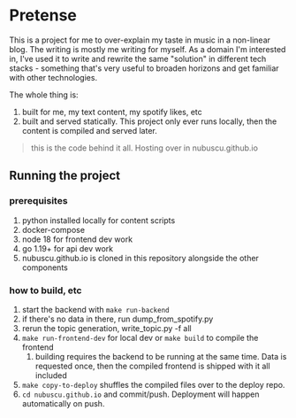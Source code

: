 # Pretense

This is a project for me to over-explain my taste in music in a non-linear blog. The writing is mostly me writing for myself.
As a domain I'm interested in, I've used it to write and rewrite the same "solution" in different tech stacks - something that's very useful to broaden horizons and get familiar with other technologies.

The whole thing is:

1. built for me, my text content, my spotify likes, etc
1. built and served statically. This project only ever runs locally, then the content is compiled and served later.

> this is the code behind it all. Hosting over in nubuscu.github.io

## Running the project

### prerequisites

1. python installed locally for content scripts
1. docker-compose
1. node 18 for frontend dev work
1. go 1.19+ for api dev work
1. nubuscu.github.io is cloned in this repository alongside the other components

### how to build, etc

1. start the backend with `make run-backend`
1. if there's no data in there, run dump_from_spotify.py
1. rerun the topic generation, write_topic.py -f all
1. `make run-frontend-dev` for local dev or `make build` to compile the frontend
    1. building requires the backend to be running at the same time. Data is requested once, then the compiled frontend is shipped with it all included
1. `make copy-to-deploy` shuffles the compiled files over to the deploy repo.
1. `cd nubuscu.github.io` and commit/push. Deployment will happen automatically on push.
